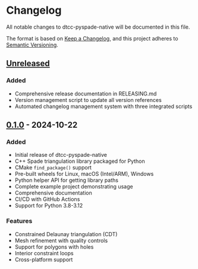 # Changelog

All notable changes to dtcc-pyspade-native will be documented in this file.

The format is based on [Keep a Changelog](https://keepachangelog.com/en/1.0.0/),
and this project adheres to [Semantic Versioning](https://semver.org/spec/v2.0.0.html).

## [Unreleased]

### Added
- Comprehensive release documentation in RELEASING.md
- Version management script to update all version references
- Automated changelog management system with three integrated scripts

## [0.1.0] - 2024-10-22

### Added
- Initial release of dtcc-pyspade-native
- C++ Spade triangulation library packaged for Python
- CMake `find_package()` support
- Pre-built wheels for Linux, macOS (Intel/ARM), Windows
- Python helper API for getting library paths
- Complete example project demonstrating usage
- Comprehensive documentation
- CI/CD with GitHub Actions
- Support for Python 3.8-3.12

### Features
- Constrained Delaunay triangulation (CDT)
- Mesh refinement with quality controls
- Support for polygons with holes
- Interior constraint loops
- Cross-platform support

[Unreleased]: https://github.com/dtcc-platform/dtcc-pyspade-native/compare/v0.1.0...HEAD
[0.1.0]: https://github.com/dtcc-platform/dtcc-pyspade-native/releases/tag/v0.1.0